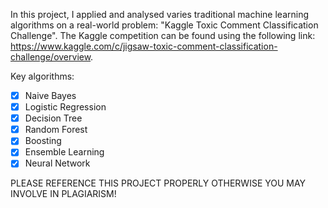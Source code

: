 In this project, I applied and analysed varies traditional machine learning algorithms on a real-world problem: "Kaggle Toxic Comment Classification Challenge". The Kaggle competition can be found using the following link: https://www.kaggle.com/c/jigsaw-toxic-comment-classification-challenge/overview. 

Key algorithms:

- [x] Naive Bayes
- [x] Logistic Regression
- [x] Decision Tree
- [x] Random Forest
- [x] Boosting
- [x] Ensemble Learning
- [x] Neural Network

PLEASE REFERENCE THIS PROJECT PROPERLY OTHERWISE YOU MAY INVOLVE IN PLAGIARISM!
